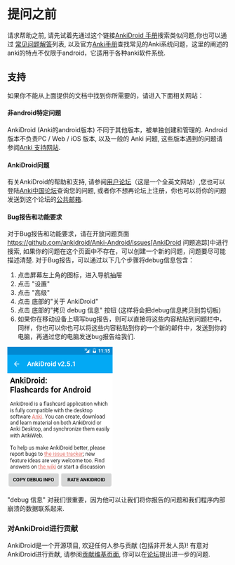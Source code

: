 # 提问之前

请求帮助之前, 请先试着先通过这个链接[AnkiDroid 手册]([介绍](介绍.md))搜索类似问题,你也可以通过 [常见问题解答](https://github.com/ankidroid/Anki-Android/wiki/FAQ)列表, 以及官方[Anki手册](https://docs.ankiweb.net)查找常见的Anki系统问题，这里的阐述的anki的特点不仅限于android，它适用于各种anki软件系统.

## 支持
如果你不能从上面提供的文档中找到你所需要的，请进入下面相关网站：

#### 非android特定问题
AnkiDroid (Anki的android版本) 不同于其他版本，被单独创建和管理的. Android版本不负责PC / Web / iOS 版本, 以及一般的 Anki 问题, 这些版本遇到的问题请参阅[Anki 支持网站](https://forums.ankiweb.net).

#### AnkiDroid问题
有关AnkiDroid的帮助和支持, 请参阅[用户论坛](https://groups.google.com/g/anki-android)（这是一个全英文网站）,您也可以登陆[Anki中国论坛](https://bbs.ankichina.net)查询您的问题, 或者你不想再论坛上注册，你也可以将你的问题发送到这个论坛的[公共邮箱](mailto:public-forum@ankidroid.org).

#### Bug报告和功能要求
对于Bug报告和功能要求，请在开放问题页面 https://github.com/ankidroid/Anki-Android/issues[AnkiDroid 问题追踪]中进行搜索, 
如果你的问题在这个页面中不存在，可以创建一个新的问题，问题要尽可能描述清楚.
对于Bug报告，可以通过以下几个步骤将debug信息包含： 

1. 点击屏幕左上角的图标，进入导航抽屉
2. 点击 "设置"
3. 点击 "高级"
4. 点击 底部的"关于 AnkiDroid" 
5. 点击 底部的"拷贝 debug 信息" 按钮 (这样将会把debug信息拷贝到剪切板)
6. 如果你在移动设备上填写bug报告，则可以直接将这些内容粘贴到问题栏中，同样，你也可以你也可以将这些内容粘贴到你的一个新的邮件中，发送到你的电脑，再通过您的电脑发送bug报告给我们.

![DebugInfo.png](img/DebugInfo.png)

"debug 信息" 对我们很重要，因为他可以让我们将你报告的问题和我们程序内部崩溃的数据联系起来.

### 对AnkiDroid进行贡献
AnkiDroid是一个开源项目, 欢迎任何人参与贡献 (包括非开发人员)! 有意对AnkiDroid进行贡献, 请参阅[贡献维基页面](https://github.com/ankidroid/Anki-Android/wiki/Contributing), 你可以在[论坛](https://groups.google.com/g/anki-android)提出进一步的问题.
